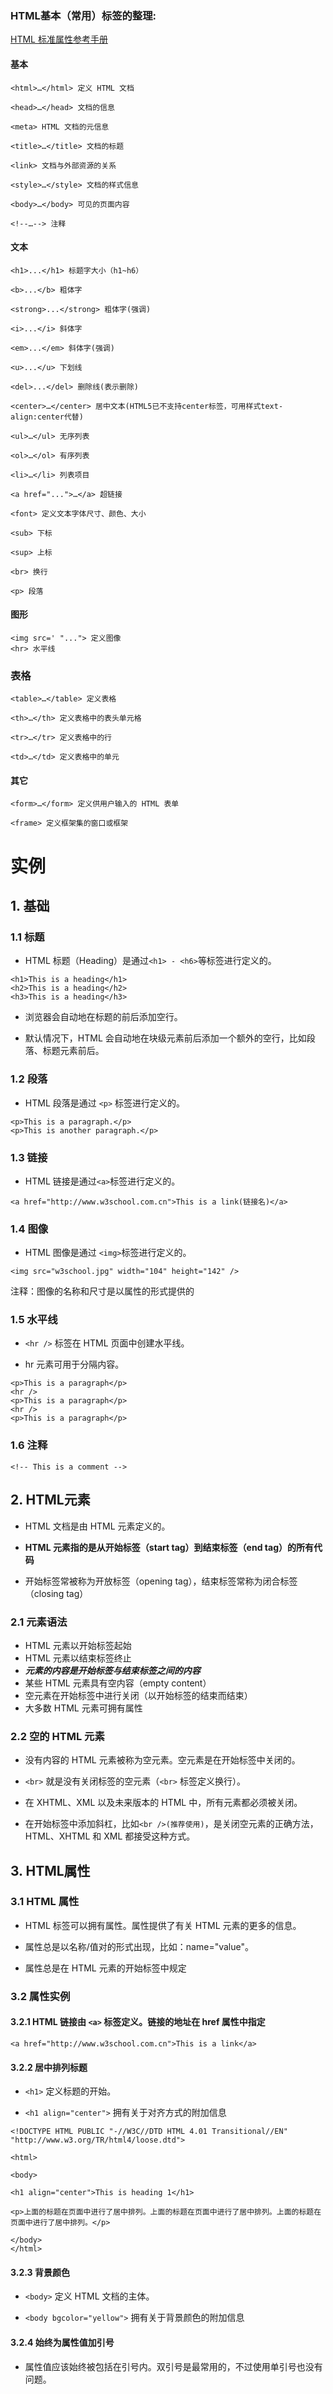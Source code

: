 ### HTML基本（常用）标签的整理:

[HTML 标准属性参考手册]([超链接地址](https://www.w3school.com.cn/tags/html_ref_standardattributes.asp) "超链接title")
#### 基本

```(HTML)
<html>…</html> 定义 HTML 文档

<head>…</head> 文档的信息

<meta> HTML 文档的元信息

<title>…</title> 文档的标题

<link> 文档与外部资源的关系

<style>…</style> 文档的样式信息

<body>…</body> 可见的页面内容

<!--…--> 注释
```

#### 文本

```(HTML)
<h1>...</h1> 标题字大小（h1~h6）

<b>...</b> 粗体字

<strong>...</strong> 粗体字(强调)

<i>...</i> 斜体字

<em>...</em> 斜体字(强调)

<u>...</u> 下划线

<del>...</del> 删除线(表示删除)

<center>…</center> 居中文本(HTML5已不支持center标签，可用样式text-align:center代替)

<ul>…</ul> 无序列表

<ol>…</ol> 有序列表

<li>…</li> 列表项目

<a href="...">…</a> 超链接

<font> 定义文本字体尺寸、颜色、大小

<sub> 下标

<sup> 上标

<br> 换行

<p> 段落
```

#### 图形

```(HTML)
<img src=' "..."> 定义图像
<hr> 水平线
```

### 表格

```(HTML)
<table>…</table> 定义表格

<th>…</th> 定义表格中的表头单元格

<tr>…</tr> 定义表格中的行

<td>…</td> 定义表格中的单元
```

#### 其它

```(HTML)
<form>…</form> 定义供用户输入的 HTML 表单

<frame> 定义框架集的窗口或框架
```

# 实例

## 1. 基础

### 1.1 标题

+ HTML 标题（Heading）是通过``` <h1> - <h6> ```等标签进行定义的。

```(html)
<h1>This is a heading</h1>
<h2>This is a heading</h2>
<h3>This is a heading</h3>
```

+ 浏览器会自动地在标题的前后添加空行。

+ 默认情况下，HTML 会自动地在块级元素前后添加一个额外的空行，比如段落、标题元素前后。

### 1.2 段落

+ HTML 段落是通过 ```<p>``` 标签进行定义的。
  
```(HTML)
<p>This is a paragraph.</p>
<p>This is another paragraph.</p>
```

### 1.3 链接

+ HTML 链接是通过```<a>```标签进行定义的。

```(html)
<a href="http://www.w3school.com.cn">This is a link(链接名)</a>
```

### 1.4 图像

+ HTML 图像是通过 ```<img>```标签进行定义的。

```(html)
<img src="w3school.jpg" width="104" height="142" />
```

注释：图像的名称和尺寸是以属性的形式提供的

### 1.5 水平线

+ ```<hr />``` 标签在 HTML 页面中创建水平线。

+ hr 元素可用于分隔内容。

```(html)
<p>This is a paragraph</p>
<hr />
<p>This is a paragraph</p>
<hr />
<p>This is a paragraph</p>
```

### 1.6 注释

```<!-- This is a comment -->```

## 2. HTML元素

+ HTML 文档是由 HTML 元素定义的。

+ **HTML 元素指的是从开始标签（start tag）到结束标签（end tag）的所有代码**

+ 开始标签常被称为开放标签（opening tag），结束标签常称为闭合标签（closing tag）

### 2.1 元素语法

+ HTML 元素以开始标签起始
+ HTML 元素以结束标签终止
+ ***元素的内容是开始标签与结束标签之间的内容***
+ 某些 HTML 元素具有空内容（empty content）
+ 空元素在开始标签中进行关闭（以开始标签的结束而结束）
+ 大多数 HTML 元素可拥有属性

### 2.2 空的 HTML 元素

+ 没有内容的 HTML 元素被称为空元素。空元素是在开始标签中关闭的。

+ ```<br>``` 就是没有关闭标签的空元素（```<br>``` 标签定义换行）。

+ 在 XHTML、XML 以及未来版本的 HTML 中，所有元素都必须被关闭。

+ 在开始标签中添加斜杠，比如```<br />(推荐使用)```，是关闭空元素的正确方法，HTML、XHTML 和 XML 都接受这种方式。

## 3. HTML属性

### 3.1 HTML 属性

+ HTML 标签可以拥有属性。属性提供了有关 HTML 元素的更多的信息。

+ 属性总是以名称/值对的形式出现，比如：name="value"。

+ 属性总是在 HTML 元素的开始标签中规定

### 3.2 属性实例

#### 3.2.1 HTML 链接由 ```<a>``` 标签定义。链接的地址在 href 属性中指定

```(html)
<a href="http://www.w3school.com.cn">This is a link</a>
```

#### 3.2.2 居中排列标题

+ ```<h1>``` 定义标题的开始。

+ ```<h1 align="center">``` 拥有关于对齐方式的附加信息

```(html)
<!DOCTYPE HTML PUBLIC "-//W3C//DTD HTML 4.01 Transitional//EN"
"http://www.w3.org/TR/html4/loose.dtd">

<html>

<body>

<h1 align="center">This is heading 1</h1>

<p>上面的标题在页面中进行了居中排列。上面的标题在页面中进行了居中排列。上面的标题在页面中进行了居中排列。</p>

</body>
</html>

```

#### 3.2.3 背景颜色

+ ```<body>``` 定义 HTML 文档的主体。

+ ```<body bgcolor="yellow">``` 拥有关于背景颜色的附加信息
  
#### 3.2.4 始终为属性值加引号

+ 属性值应该始终被包括在引号内。双引号是最常用的，不过使用单引号也没有问题。

